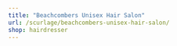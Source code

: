 ```yaml
---
title: "Beachcombers Unisex Hair Salon"
url: /scurlage/beachcombers-unisex-hair-salon/
shop: hairdresser
---
```

